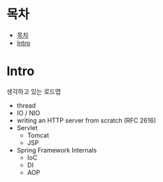 # 목차

- [목차](#목차)
- [Intro](#intro)

# Intro

생각하고 있는 로드맵

- thread
- IO / NIO
- writing an HTTP server from scratch (RFC 2616)
- Servlet
  - Tomcat
  - JSP
- Spring Framework Internals
  - IoC
  - DI
  - AOP